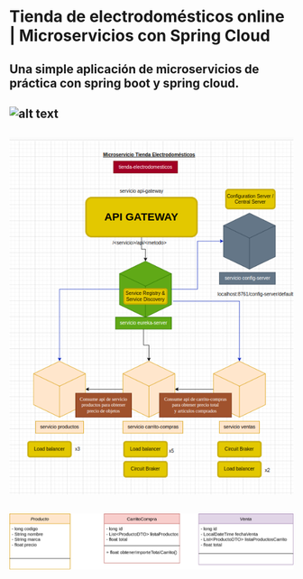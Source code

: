 
# Tienda de electrodomésticos online | Microservicios con Spring Cloud

Una simple aplicación de microservicios de práctica con spring boot y spring cloud.
-----------------------------------
![alt text](diagrams/png/netflix-eureka-server.png)
-----------------------------------
![alt text](diagrams/png/diagrama-proyecto.png)
-----------------------------------
![alt text](diagrams/png/diagrama-clases.png)
-----------------------------------
